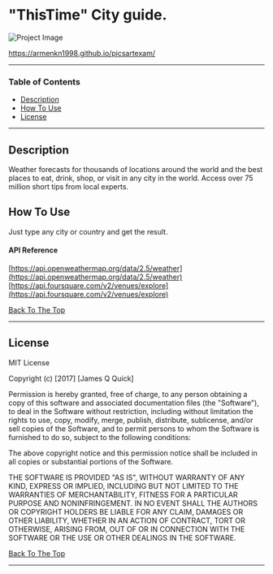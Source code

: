 # "ThisTime" City guide. 

![Project Image](https://www.voxtours.com/wp-content/uploads/2018/10/London-Phone-Background-Light-Blue.jpg)

https://armenkn1998.github.io/picsartexam/



---

### Table of Contents


- [Description](#description)
- [How To Use](#how-to-use)
- [License](#license)


---

## Description

Weather forecasts for thousands of locations around the world and the best places to eat, drink, shop, or visit in any city in the world.
Access over 75 million short tips from local experts.



## How To Use

Just type any city or country and get the result.


#### API Reference

[https://api.openweathermap.org/data/2.5/weather](https://api.openweathermap.org/data/2.5/weather)
[https://api.foursquare.com/v2/venues/explore](https://api.foursquare.com/v2/venues/explore)

[Back To The Top](#read-me-template)

---



## License

MIT License

Copyright (c) [2017] [James Q Quick]

Permission is hereby granted, free of charge, to any person obtaining a copy
of this software and associated documentation files (the "Software"), to deal
in the Software without restriction, including without limitation the rights
to use, copy, modify, merge, publish, distribute, sublicense, and/or sell
copies of the Software, and to permit persons to whom the Software is
furnished to do so, subject to the following conditions:

The above copyright notice and this permission notice shall be included in all
copies or substantial portions of the Software.

THE SOFTWARE IS PROVIDED "AS IS", WITHOUT WARRANTY OF ANY KIND, EXPRESS OR
IMPLIED, INCLUDING BUT NOT LIMITED TO THE WARRANTIES OF MERCHANTABILITY,
FITNESS FOR A PARTICULAR PURPOSE AND NONINFRINGEMENT. IN NO EVENT SHALL THE
AUTHORS OR COPYRIGHT HOLDERS BE LIABLE FOR ANY CLAIM, DAMAGES OR OTHER
LIABILITY, WHETHER IN AN ACTION OF CONTRACT, TORT OR OTHERWISE, ARISING FROM,
OUT OF OR IN CONNECTION WITH THE SOFTWARE OR THE USE OR OTHER DEALINGS IN THE
SOFTWARE.

[Back To The Top](#read-me-template)

---

